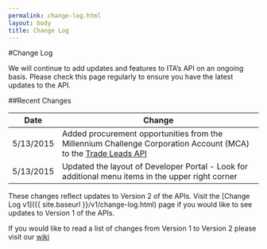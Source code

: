 ```yaml
---
permalink: change-log.html
layout: body
title: Change Log
---
```


#Change Log

We will continue to add updates and features to ITA’s API on an ongoing basis.  Please check this page regularly to ensure you have the latest updates to the API.

##Recent Changes

| Date            | Change                                                     |
| --------------- | --------------------------------------------------------------- |
| 5/13/2015       | Added procurement opportunities from the Millennium Challenge Corporation Account (MCA) to the [Trade Leads API](http://developer.trade.gov/trade-leads.html)  | 
| 5/13/2015       | Updated the layout of Developer Portal - Look for additional menu items in the upper right corner  |

These changes reflect updates to Version 2 of the APIs.  Visit the [Change Log v1]({{ site.baseurl }}/v1/change-log.html) page if you would like to see updates to Version 1 of the APIs.

If you would like to read a list of changes from Version 1 to Version 2 please visit our [wiki](https://github.com/InternationalTradeAdministration/developerportal/wiki/Version-2-of-ITA%E2%80%99s-Data-Services-Platform-Released)







